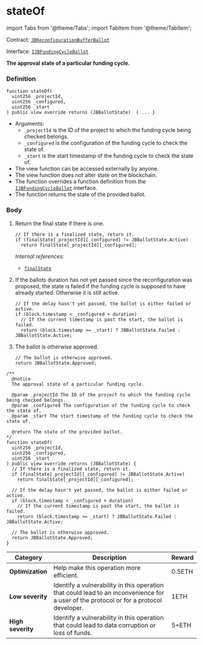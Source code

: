 # stateOf

import Tabs from '@theme/Tabs';
import TabItem from '@theme/TabItem';

Contract: [`JBReconfigurationBufferBallot`](/api/contracts/or-ballots/jbreconfigurationbufferballot)

Interface: [`IJBFundingCycleBallot`](/api/contracts/interfaces/ijbreconfigurationbufferballot)

<Tabs>
<TabItem value="Step by step" label="Step by step">

**The approval state of a particular funding cycle.**

### Definition

```
function stateOf(
  uint256 _projectId,
  uint256 _configured,
  uint256 _start
) public view override returns (JBBallotState)  { ... }
```

* Arguments:
  * `_projectId` is the ID of the project to which the funding cycle being checked belongs.
  * `_configured` is the configuration of the funding cycle to check the state of.
  * `_start` is the start timestamp of the funding cycle to check the state of.
* The view function can be accessed externally by anyone.
* The view function does not alter state on the blockchain.
* The function overrides a function definition from the [`IJBFundingCycleBallot`](/api/interfaces/ijbfundingcycleballot.md) interface.
* The function returns the state of the provided ballot.

### Body

1.  Return the final state if there is one. 

    ```
    // If there is a finalized state, return it.
    if (finalState[_projectId][_configured] != JBBallotState.Active)
      return finalState[_projectId][_configured];
    ```

    _Internal references:_

    * [`finalState`](/api/contracts/or-ballots/jbreconfigurationbufferballot/properties/finalstate.md)

2.  If the ballots duration has not yet passed since the reconfiguration was proposed, the state is failed if the funding cycle is supposed to have already started. Otherwise it is still active.  

    ```
    // If the delay hasn't yet passed, the ballot is either failed or active.
    if (block.timestamp < _configured + duration)
      // If the current timestamp is past the start, the ballot is failed.
      return (block.timestamp >= _start) ? JBBallotState.Failed : JBBallotState.Active;
    ```

3. The ballot is otherwise approved. 

    ```
    // The ballot is otherwise approved.
    return JBBallotState.Approved;
    ```

</TabItem>

<TabItem value="Code" label="Code">

```
/**
  @notice 
  The approval state of a particular funding cycle.

  @param _projectId The ID of the project to which the funding cycle being checked belongs.
  @param _configured The configuration of the funding cycle to check the state of.
  @param _start The start timestamp of the funding cycle to check the state of.

  @return The state of the provided ballot.
*/
function stateOf(
  uint256 _projectId,
  uint256 _configured,
  uint256 _start
) public view override returns (JBBallotState) {
  // If there is a finalized state, return it.
  if (finalState[_projectId][_configured] != JBBallotState.Active)
    return finalState[_projectId][_configured];

  // If the delay hasn't yet passed, the ballot is either failed or active.
  if (block.timestamp < _configured + duration)
    // If the current timestamp is past the start, the ballot is failed.
    return (block.timestamp >= _start) ? JBBallotState.Failed : JBBallotState.Active;

  // The ballot is otherwise approved.
  return JBBallotState.Approved;
}
```

</TabItem>

<TabItem value="Bug bounty" label="Bug bounty">

| Category          | Description                                                                                                                            | Reward |
| ----------------- | -------------------------------------------------------------------------------------------------------------------------------------- | ------ |
| **Optimization**  | Help make this operation more efficient.                                                                                               | 0.5ETH |
| **Low severity**  | Identify a vulnerability in this operation that could lead to an inconvenience for a user of the protocol or for a protocol developer. | 1ETH   |
| **High severity** | Identify a vulnerability in this operation that could lead to data corruption or loss of funds.                                        | 5+ETH  |

</TabItem>
</Tabs>
